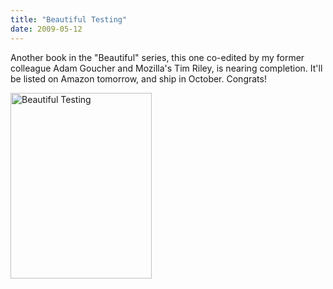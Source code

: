 ```yaml
---
title: "Beautiful Testing"
date: 2009-05-12
---
```

Another book in the "Beautiful" series, this one co-edited by my former colleague Adam Goucher and Mozilla's Tim Riley, is nearing completion.  It'll be listed on Amazon tomorrow, and ship in October.  Congrats!

<img src="@root/files/2009/05/bt-cover.png" alt="Beautiful Testing" width="226" height="297" class="centered">
